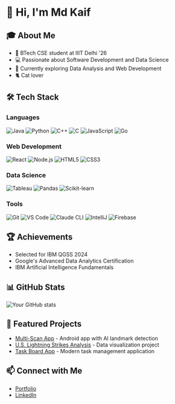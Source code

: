 # 👋 Hi, I'm Md Kaif

## 🎓 About Me
- 🏫 BTech CSE student at IIIT Delhi '26
- 💻 Passionate about Software Development and Data Science
- 🌱 Currently exploring Data Analysis and Web Development
- 🐈 Cat lover

## 🛠️ Tech Stack

### Languages
![Java](https://img.shields.io/badge/Java-ED8B00?style=for-the-badge&logo=openjdk&logoColor=white)
![Python](https://img.shields.io/badge/Python-3776AB?style=for-the-badge&logo=python&logoColor=white)
![C++](https://img.shields.io/badge/C%2B%2B-00599C?style=for-the-badge&logo=c%2B%2B&logoColor=white)
![C](https://img.shields.io/badge/C-00599C?style=for-the-badge&logo=c&logoColor=white)
![JavaScript](https://img.shields.io/badge/JavaScript-F7DF1E?style=for-the-badge&logo=javascript&logoColor=black)
![Go](https://img.shields.io/badge/Go-00ADD8?style=for-the-badge&logo=go&logoColor=white)

### Web Development
![React](https://img.shields.io/badge/React-20232A?style=for-the-badge&logo=react&logoColor=61DAFB)
![Node.js](https://img.shields.io/badge/Node.js-339933?style=for-the-badge&logo=nodedotjs&logoColor=white)
![HTML5](https://img.shields.io/badge/HTML5-E34F26?style=for-the-badge&logo=html5&logoColor=white)
![CSS3](https://img.shields.io/badge/CSS3-1572B6?style=for-the-badge&logo=css3&logoColor=white)

### Data Science
![Tableau](https://img.shields.io/badge/Tableau-E97627?style=for-the-badge&logo=tableau&logoColor=white)
![Pandas](https://img.shields.io/badge/Pandas-150458?style=for-the-badge&logo=pandas&logoColor=white)
![Scikit-learn](https://img.shields.io/badge/scikit_learn-F7931E?style=for-the-badge&logo=scikit-learn&logoColor=white)

### Tools
![Git](https://img.shields.io/badge/Git-F05032?style=for-the-badge&logo=git&logoColor=white)
![VS Code](https://img.shields.io/badge/VS_Code-007ACC?style=for-the-badge&logo=visual-studio-code&logoColor=white)
![Claude CLI](https://img.shields.io/badge/Claude_CLI-purple?logo=anthropic&logoColor=white)
![IntelliJ](https://img.shields.io/badge/IntelliJ-000000?style=for-the-badge&logo=intellij-idea&logoColor=white)
![Firebase](https://img.shields.io/badge/Firebase-FFCA28?style=for-the-badge&logo=firebase&logoColor=black)

## 🏆 Achievements
- Selected for IBM QGSS 2024
- Google's Advanced Data Analytics Certification
- IBM Artificial Intelligence Fundamentals

## 📊 GitHub Stats
![Your GitHub stats](https://github-readme-stats.vercel.app/api?username=LordAizen1&show_icons=true&theme=radical)

## 🌟 Featured Projects
- [Multi-Scan App](https://github.com/LordAizen1/Multi-Scan-App) - Android app with AI landmark detection
- [U.S. Lightning Strikes Analysis](https://public.tableau.com/app/profile/md.kaif8168/viz/U_S_LightningStrikesStory/U_S_LightningStrikesStory) - Data visualization project
- [Task Board App](https://lordaizen1.github.io/task-board-app/) - Modern task management application

## 📫 Connect with Me
- [Portfolio](https://lordaizen1.github.io/porfolio)
- [LinkedIn](https://linkedin.com/in/mohammadkaif007)

